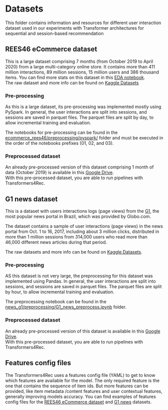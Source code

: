 # Datasets

This folder contains information and resources for different user interaction dataset used in our experiments with Transformer architectures for sequential and session-based recommendation

## REES46 eCommerce dataset

This is a large dataset comprising 7 months (from October 2019 to April 2020) from a large multi-category online store. It contains more than 411 million interactions, 89 million sessions, 15 million users and 386 thousand items. You can find more stats on this dataset in this [EDA notebook](ecommerce_rees46/preprocessing/pyspark/eda/ecom_dataset_eda_temporal_user_behaviour.ipynb).  
The raw dataset and more info can be found on [Kaggle Datasets](https://www.kaggle.com/mkechinov/ecommerce-behavior-data-from-multi-category-store)

### Pre-processing

As this is a large dataset, its pre-processing was implemented mostly using PySpark. In general, the user interactions are split into sessions, and sessions are saved in parquet files. The parquet files are split by day, to allow incremental training and evaluation.  

The notebooks for pre-processing can be found in the [ecommerce_rees46/preprocessing/pyspark/](ecommerce_rees46/preprocessing/pyspark/) folder and must be executed in the order of the notebooks prefixes (01, 02, and 03).

### Preprocessed dataset

An already pre-processed version of this dataset comprising 1 month of data (October 2019) is available in this [Google Drive](https://drive.google.com/drive/u/0/folders/1LK24lJYn2mLUM2710iS5L6Pq9gGyj2_s).  
With this pre-processed dataset, you are able to run pipelines with Transformers4Rec.


## G1 news dataset

This is a dataset with users interactions logs (page views) from the [G1](https://g1.globo.com/), the most popular news portal in Brazil, which was provided by Globo.com.

The dataset contains a sample of user interactions (page views) in the news portal from Oct. 1 to 16, 2017, including about 3 million clicks, distributed in more than 1 million sessions from 314,000 users who read more than 46,000 different news articles during that period.

The raw datasets and more info can be found on [Kaggle Datasets](https://www.kaggle.com/gspmoreira/news-portal-user-interactions-by-globocom).

### Pre-processing

AS this dataset is not very large, the preprocessing for this dataset was implemented using Pandas. In general, the user interactions are split into sessions, and sessions are saved in parquet files. The parquet files are split by hour, to allow incremental training and evaluation.  

The preprocessing notebook can be found in the [news_g1/preprocessing/G1_news_preprocess.ipynb](news_g1/preprocessing/G1_news_preprocess.ipynb) folder.



### Preprocessed dataset

An already pre-processed version of this dataset is available in this [Google Drive](https://drive.google.com/drive/u/0/folders/1qSUWRqBflR8EvMKoyLIkSyB3JlwNPNTT).  
With this pre-processed dataset, you are able to run pipelines with Transformers4Rec.


## Features config files
The Transformers4Rec uses a features config file (YAML) to get to know which features are available for the model. The only required feature is the one that contains the sequence of item ids. But more features can be provided, like item metadata /content features and user contextual features, generally improving models accuracy.
You can find examples of features config files for the [REES46 eCommerce dataset](ecommerce_rees46/config/features/) and [G1 news](news_g1/config/features/) datasets.